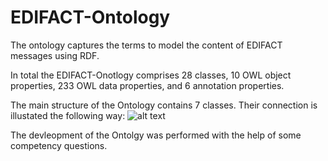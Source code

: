 # EDIFACT-Ontology

The ontology captures the terms to model the content of EDIFACT messages using RDF.

In total the EDIFACT-Onotlogy comprises 28 classes, 10 OWL object properties, 233 OWL data properties, and 6 annotation properties. 

The main structure of the Ontology contains 7 classes. 
Their connection is illustated the following way: 
![alt text](http://url/to/img.png)

The devleopment of the Ontolgy was performed with the help of some competency questions. 
